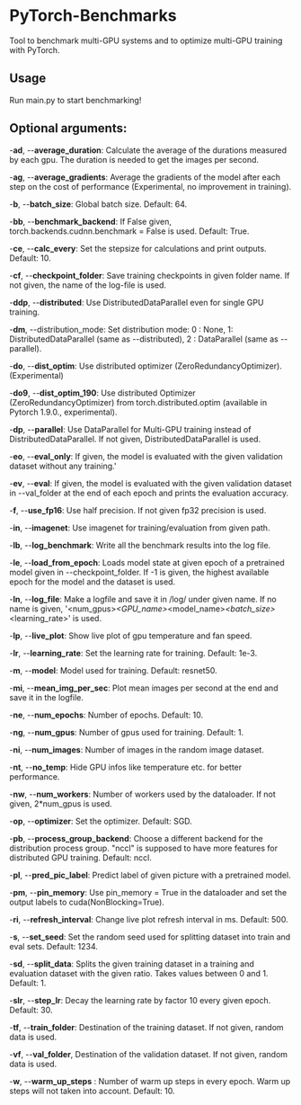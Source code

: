 # PyTorch-Benchmarks

Tool to benchmark multi-GPU systems and to optimize multi-GPU training with PyTorch.  

## Usage  
Run main.py to start benchmarking!  

## Optional arguments:

 -**ad**, --**average_duration**: Calculate the average of the durations measured by each gpu. The duration is needed to get the images per second.  

-**ag**, --**average_gradients**: Average the gradients of the model after each step on the cost of performance (Experimental, no improvement in training).  

-**b**, --**batch_size**: Global batch size. Default: 64.  

-**bb**, --**benchmark_backend**: If False given, torch.backends.cudnn.benchmark = False is used. Default: True.  

-**ce**, --**calc_every**: Set the stepsize for calculations and print outputs. Default: 10.  

-**cf**, --**checkpoint_folder**: Save training checkpoints in given folder name. If not given, the name of the log-file is used.  

-**ddp**, --**distributed**: Use DistributedDataParallel even for single GPU training.  

-**dm**, --distribution_mode: Set distribution mode: 0 : None, 1: DistributedDataParallel (same as --distributed), 2 : DataParallel (same as --parallel).  

-**do**, --**dist_optim**: Use distributed optimizer (ZeroRedundancyOptimizer). (Experimental)  

-**do9**, --**dist_optim_190**: Use distributed Optimizer (ZeroRedundancyOptimizer) from torch.distributed.optim (available in Pytorch 1.9.0., experimental).  

-**dp**, --**parallel**: Use DataParallel for Multi-GPU training instead of DistributedDataParallel. If not given, DistributedDataParallel is used.  

-**eo**, --**eval_only**: If given, the model is evaluated with the given validation dataset without any training.'  

-**ev**, --**eval**: If given, the model is evaluated with the given validation dataset in --val_folder at the end of each epoch and prints the evaluation accuracy.  

-**f**, --**use_fp16**: Use half precision. If not given fp32 precision is used.  

-**in**, --**imagenet**: Use imagenet for training/evaluation from given path.  

-**lb**, --**log_benchmark**: Write all the benchmark results into the log file.  

-**le**, --**load_from_epoch**: Loads model state at given epoch of a pretrained model given in --checkpoint_folder. If -1 is given, the highest available epoch for the model and the dataset is used.  

-**ln**, --**log_file**: Make a logfile and save it in /log/ under given name. If no name is given, '<num_gpus>_<GPU_name>_<model_name>_<batch_size>_<learning_rate>' is used.  

-**lp**, --**live_plot**: Show live plot of gpu temperature and fan speed.  

-**lr**, --**learning_rate**: Set the learning rate for training. Default: 1e-3.  

-**m**, --**model**: Model used for training. Default: resnet50.  

-**mi**, --**mean_img_per_sec**: Plot mean images per second at the end and save it in the logfile.  

-**ne**, --**num_epochs**: Number of epochs. Default: 10.  

-**ng**, --**num_gpus**: Number of gpus used for training. Default: 1.  

-**ni**, --**num_images**: Number of images in the random image dataset.  

-**nt**, --**no_temp**: Hide GPU infos like temperature etc. for better performance.  

-**nw**, --**num_workers**: Number of workers used by the dataloader. If not given, 2*num_gpus is used.  

-**op**, --**optimizer**: Set the optimizer. Default: SGD.  

-**pb**, --**process_group_backend**: Choose a different backend for the distribution process group. "nccl" is supposed to have more features for distributed GPU training. Default: nccl.  

-**pl**, --**pred_pic_label**: Predict label of given picture with a pretrained model.  

-**pm**, --**pin_memory**: Use pin_memory = True in the dataloader and set the output labels to cuda(NonBlocking=True).  

-**ri**, --**refresh_interval**: Change live plot refresh interval in ms. Default: 500.  

-**s**, --**set_seed**: Set the random seed used for splitting dataset into train and eval sets. Default: 1234.  

-**sd**, --**split_data**: Splits the given training dataset in a training and evaluation dataset with the given ratio. Takes values between 0 and 1. Default: 1.  

-**slr**, --**step_lr**: Decay the learning rate by factor 10 every given epoch. Default: 30.  

-**tf**, --**train_folder**: Destination of the training dataset. If not given, random data is used.  

-**vf**, --**val_folder**, Destination of the validation dataset. If not given, random data is used.  

-**w**, --**warm_up_steps** : Number of warm up steps in every epoch. Warm up steps will not taken into account. Default: 10.